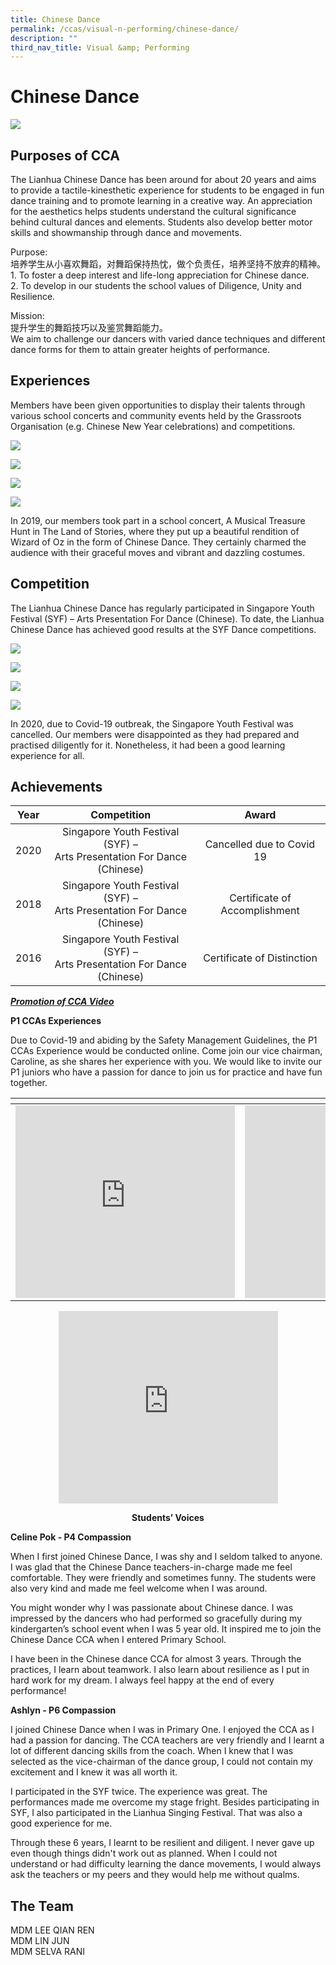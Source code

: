 ```yaml
---
title: Chinese Dance
permalink: /ccas/visual-n-performing/chinese-dance/
description: ""
third_nav_title: Visual &amp; Performing
---
```

# **Chinese Dance**

![](/images/CCAs/Chinese%20Dance/6R6A8100.jpg)

## **Purposes of CCA**

The Lianhua Chinese Dance has been around for about 20 years and aims to provide a tactile-kinesthetic experience for students to be engaged in fun dance training and to promote learning in a creative way. An appreciation for the aesthetics helps students understand the cultural significance behind cultural dances and elements. Students also develop better motor skills and showmanship through dance and movements.


Purpose:   
培养学生从小喜欢舞蹈，对舞蹈保持热忱，做个负责任，培养坚持不放弃的精神。   
1\. To foster a deep interest and life-long appreciation for Chinese dance.   
2\. To develop in our students the school values of Diligence, Unity and Resilience.

Mission:   
提升学生的舞蹈技巧以及鉴赏舞蹈能力。   
We aim to challenge our dancers with varied dance techniques and different dance forms for them to attain greater heights of performance.

## **Experiences**

Members have been given opportunities to display their talents through various school concerts and community events held by the Grassroots Organisation (e.g. Chinese New Year celebrations) and competitions.


![](/images/CCAs/Chinese%20Dance/6R6A8076.jpg)

![](/images/CCAs/Chinese%20Dance/Chinese%20Dance-1.jpg)

![](/images/CCAs/Chinese%20Dance/Chinese%20Dance-2.jpg)

![](/images/CCAs/Chinese%20Dance/IMG_0623.jpg)


In 2019, our members took part in a school concert, A Musical Treasure Hunt in The Land of Stories, where they put up a beautiful rendition of Wizard of Oz in the form of Chinese Dance. They certainly charmed the audience with their graceful moves and vibrant and dazzling costumes.

## **Competition**

The Lianhua Chinese Dance has regularly participated in Singapore Youth Festival (SYF) – Arts Presentation For Dance (Chinese). To date, the Lianhua Chinese Dance has achieved good results at the SYF Dance competitions.

![](/images/CCAs/Chinese%20Dance/Chinese%20Dance-3.jpg)

![](/images/CCAs/Chinese%20Dance/Chinese%20Dance-4.jpg)

![](/images/CCAs/Chinese%20Dance/Chinese%20Dance-5.jpg)

![](/images/CCAs/Chinese%20Dance/Chinese%20Dance-6.jpg)


In 2020, due to Covid-19 outbreak, the Singapore Youth Festival was cancelled. Our members were disappointed as they had prepared and practised diligently for it. Nonetheless, it had been a good learning experience for all.

## **Achievements**


| Year |                                Competition                                |             Award             |
|:----:|:---------------:|:---------------------:|
| 2020 | Singapore Youth Festival (SYF) –<br>Arts Presentation For Dance (Chinese) |   Cancelled due to Covid 19   |
| 2018 | Singapore Youth Festival (SYF) –<br>Arts Presentation For Dance (Chinese) | Certificate of Accomplishment |
| 2016 | Singapore Youth Festival (SYF) –<br>Arts Presentation For Dance (Chinese) |   Certificate of Distinction  |

**_<u>Promotion of CCA Video</u>_**

**P1 CCAs Experiences**

Due to Covid-19 and abiding by the Safety Management Guidelines, the P1 CCAs Experience would be conducted online. Come join our vice chairman, Caroline, as she shares her experience with you. We would like to invite our P1 juniors who have a passion for dance to join us for practice and have fun together.


<table>
<thead>
  <tr>
    <th></th>
    <th></th>
  </tr>
</thead>
<tbody>
  <tr>
    <td><iframe width="351" height="308" src="https://www.youtube.com/embed/AeUP_GCTTwg" title="Chinese Dance 1" frameborder="0" allow="accelerometer; autoplay; clipboard-write; encrypted-media; gyroscope; picture-in-picture" allowfullscreen=""></iframe></td>
    <td><iframe width="351" height="308" src="https://www.youtube.com/embed/XouC5-B7PII" title="Chinese Dance 2" frameborder="0" allow="accelerometer; autoplay; clipboard-write; encrypted-media; gyroscope; picture-in-picture" allowfullscreen=""></iframe></td>
  </tr>
</tbody>
</table>

<center><iframe width="351" height="308" src="https://www.youtube.com/embed/xZyutcq03zg" title="Chinese Dance 3" frameborder="0" allow="accelerometer; autoplay; clipboard-write; encrypted-media; gyroscope; picture-in-picture" allowfullscreen=""></iframe></center>


**<center>Students’ Voices</center>**

**Celine Pok - P4 Compassion**

When I first joined Chinese Dance, I was shy and I seldom talked to anyone. I was glad that the Chinese Dance teachers-in-charge made me feel comfortable. They were friendly and sometimes funny. The students were also very kind and made me feel welcome when I was around.

You might wonder why I was passionate about Chinese dance. I was impressed by the dancers who had performed so gracefully during my kindergarten’s school event when I was 5 year old. It inspired me to join the Chinese Dance CCA when I entered Primary School.

I have been in the Chinese dance CCA for almost 3 years. Through the practices, I learn about teamwork. I also learn about resilience as I put in hard work for my dream. I always feel happy at the end of every performance!

**Ashlyn - P6 Compassion**

I joined Chinese Dance when I was in Primary One. I enjoyed the CCA as I had a passion for dancing. The CCA teachers are very friendly and I learnt a lot of different dancing skills from the coach. When I knew that I was selected as the vice-chairman of the dance group, I could not contain my excitement and I knew it was all worth it.

I participated in the SYF twice. The experience was great. The performances made me overcome my stage fright. Besides participating in SYF, I also participated in the Lianhua Singing Festival. That was also a good experience for me.

Through these 6 years, I learnt to be resilient and diligent. I never gave up even though things didn't work out as planned. When I could not understand or had difficulty learning the dance movements, I would always ask the teachers or my peers and they would help me without qualms.

## The Team

MDM LEE QIAN REN<br>
MDM LIN JUN<br>
MDM SELVA RANI